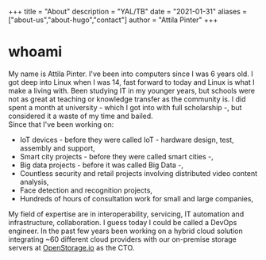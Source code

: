 +++
title = "About"
description = "YAL/TB"
date = "2021-01-31"
aliases = ["about-us","about-hugo","contact"]
author = "Attila Pinter"
+++

# whoami 

My name is Attila Pinter. I've been into computers since I was 6 years old. I got deep into Linux when I was 14, fast forward to today and Linux is what I make a living with. Been studying IT in my younger years, but schools were not as great at teaching or knowledge transfer as the community is. I did spent a month at university - which I got into with full scholarship -, but considered it a waste of my time and bailed.   
Since that I've been working on: 

* IoT devices - before they were called IoT - hardware design, test, assembly and support, 
* Smart city projects - before they were called smart cities -,  
* Big data projects - before it was called Big Data -,
* Countless security and retail projects involving distributed video content analysis,
* Face detection and recognition projects,
* Hundreds of hours of consultation work for small and large companies,

My field of expertise are in interoperability, servicing, IT automation and infrastructure, collaboration. I guess today I could be called a DevOps engineer.
In the past few years been working on a hybrid cloud solution integrating ~60 different cloud providers with our on-premise storage servers at [OpenStorage.io](https://openstorage.io) as the CTO.
